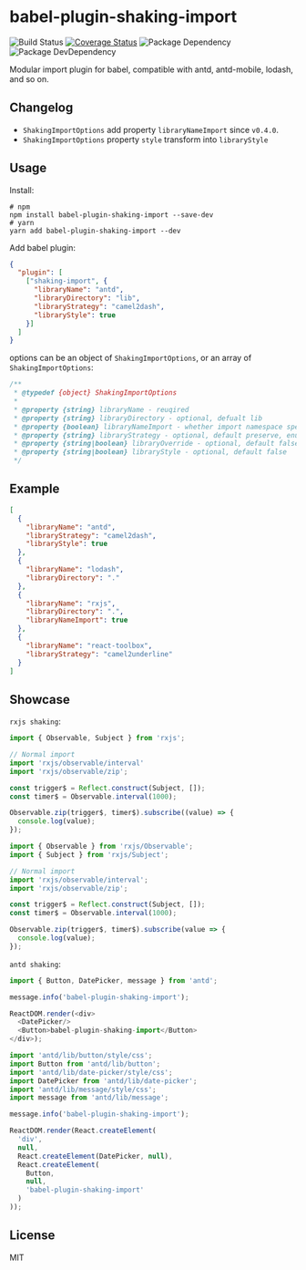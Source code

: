 # babel-plugin-shaking-import
![Build Status](https://img.shields.io/travis/bornkiller/babel-plugin-shaking-import/master.svg?style=flat)
[![Coverage Status](https://coveralls.io/repos/github/bornkiller/babel-plugin-shaking-import/badge.svg?branch=master)](https://coveralls.io/github/bornkiller/babel-plugin-shaking-import?branch=master)
![Package Dependency](https://david-dm.org/bornkiller/babel-plugin-shaking-import.svg?style=flat)
![Package DevDependency](https://david-dm.org/bornkiller/babel-plugin-shaking-import/dev-status.svg?style=flat)

Modular import plugin for babel, compatible with antd, antd-mobile, lodash, and so on.

## Changelog
+ `ShakingImportOptions` add property `libraryNameImport` since `v0.4.0`.
+ `ShakingImportOptions` property `style` transform into `libraryStyle`

## Usage
Install:

```shell
# npm
npm install babel-plugin-shaking-import --save-dev
# yarn
yarn add babel-plugin-shaking-import --dev
```

Add babel plugin:

```json
{
  "plugin": [
    ["shaking-import", {
      "libraryName": "antd",
      "libraryDirectory": "lib",
      "libraryStrategy": "camel2dash",  
      "libraryStyle": true    
    }]
  ]
}
```

options can be an object of `ShakingImportOptions`, or an array of `ShakingImportOptions`:

```javascript
/**
 * @typedef {object} ShakingImportOptions
 *
 * @property {string} libraryName - reuqired
 * @property {string} libraryDirectory - optional, defualt lib
 * @property {boolean} libraryNameImport - whether import namespace specifier
 * @property {string} libraryStrategy - optional, default preserve, enum strategy preserve, camel2dash, camel2underline
 * @property {string|boolean} libraryOverride - optional, default false, replace module name in rare condition, like lodash within jest while lodash-es within rollup
 * @property {string|boolean} libraryStyle - optional, default false
 */
```

## Example
```json
[
  {
    "libraryName": "antd",
    "libraryStrategy": "camel2dash",
    "libraryStyle": true
  },
  {
    "libraryName": "lodash",
    "libraryDirectory": "."
  },
  {
    "libraryName": "rxjs",
    "libraryDirectory": ".",
    "libraryNameImport": true
  },
  {
    "libraryName": "react-toolbox",
    "libraryStrategy": "camel2underline"
  }  
]
```

## Showcase

`rxjs shaking`:

```javascript
import { Observable, Subject } from 'rxjs';

// Normal import
import 'rxjs/observable/interval'
import 'rxjs/observable/zip';

const trigger$ = Reflect.construct(Subject, []);
const timer$ = Observable.interval(1000);

Observable.zip(trigger$, timer$).subscribe((value) => {
  console.log(value);
});
```

```javascript
import { Observable } from 'rxjs/Observable';
import { Subject } from 'rxjs/Subject';

// Normal import
import 'rxjs/observable/interval';
import 'rxjs/observable/zip';

const trigger$ = Reflect.construct(Subject, []);
const timer$ = Observable.interval(1000);

Observable.zip(trigger$, timer$).subscribe(value => {
  console.log(value);
});
```

`antd shaking`:

```javascript
import { Button, DatePicker, message } from 'antd';

message.info('babel-plugin-shaking-import');

ReactDOM.render(<div>
  <DatePicker/>
  <Button>babel-plugin-shaking-import</Button>
</div>);
```

```javascript
import 'antd/lib/button/style/css';
import Button from 'antd/lib/button';
import 'antd/lib/date-picker/style/css';
import DatePicker from 'antd/lib/date-picker';
import 'antd/lib/message/style/css';
import message from 'antd/lib/message';

message.info('babel-plugin-shaking-import');

ReactDOM.render(React.createElement(
  'div',
  null,
  React.createElement(DatePicker, null),
  React.createElement(
    Button,
    null,
    'babel-plugin-shaking-import'
  )
));
```

## License
MIT
